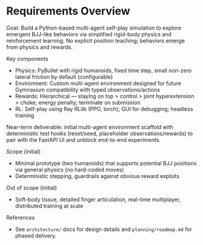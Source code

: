 # Requirements Overview

Goal: Build a Python-based multi-agent self-play simulation to explore emergent BJJ-like behaviors via simplified rigid-body physics and reinforcement learning. No explicit position teaching; behaviors emerge from physics and rewards.

Key components

- Physics: PyBullet with rigid humanoids, fixed time step, small non-zero lateral friction by default (configurable)
- Environment: Custom multi-agent environment designed for future Gymnasium compatibility with typed observations/actions
- Rewards: Hierarchical — staying on top > control > joint hyperextension > choke; energy penalty; terminate on submission
- RL: Self-play using Ray RLlib (PPO, torch); GUI for debugging; headless training

Near-term deliverable: initial multi-agent environment scaffold with deterministic test hooks (reset/seed, placeholder observations/rewards) to pair with the FastAPI UI and unblock end-to-end experiments.

Scope (initial)

- Minimal prototype (two humanoids) that supports potential BJJ positions via general physics (no hard-coded moves)
- Deterministic stepping, guardrails against obvious reward exploits

Out of scope (initial)

- Soft-body tissue, detailed finger articulation, real-time multiplayer, distributed training at scale

References

- See `architecture/` docs for design details and `planning/roadmap.md` for phased delivery.
